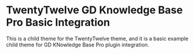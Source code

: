 # TwentyTwelve GD Knowledge Base Pro Basic Integration

This is a child theme for the TwentyTwelve theme, and it is a basic example child theme for GD KNowledge Base Pro plugin integration.
